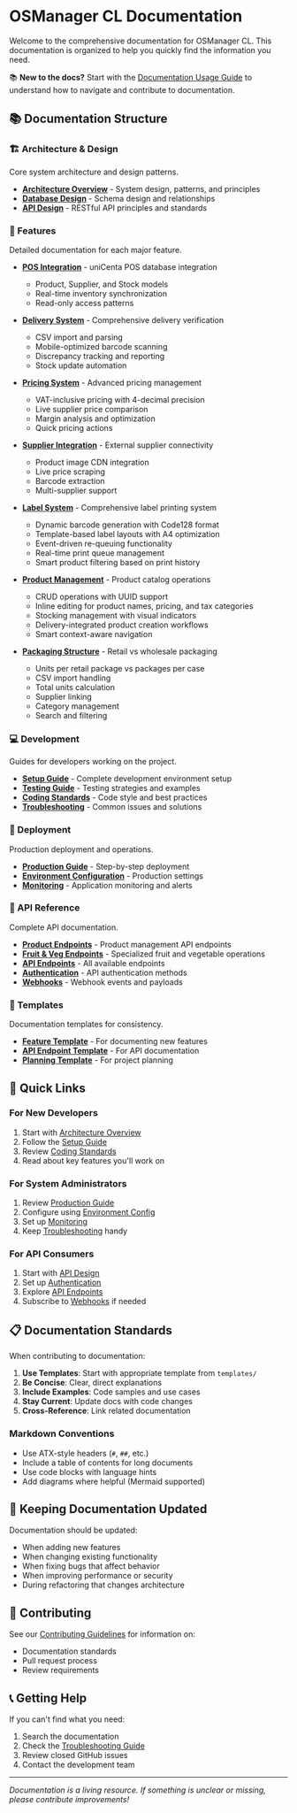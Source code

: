 # OSManager CL Documentation

Welcome to the comprehensive documentation for OSManager CL. This documentation is organized to help you quickly find the information you need.

📚 **New to the docs?** Start with the [Documentation Usage Guide](./DOCUMENTATION_GUIDE.md) to understand how to navigate and contribute to documentation.

## 📚 Documentation Structure

### 🏗️ Architecture & Design
Core system architecture and design patterns.

- **[Architecture Overview](./architecture/overview.md)** - System design, patterns, and principles
- **[Database Design](./architecture/database-design.md)** - Schema design and relationships
- **[API Design](./architecture/api-design.md)** - RESTful API principles and standards

### 🚀 Features
Detailed documentation for each major feature.

- **[POS Integration](./features/pos-integration.md)** - uniCenta POS database integration
  - Product, Supplier, and Stock models
  - Real-time inventory synchronization
  - Read-only access patterns

- **[Delivery System](./features/delivery-system.md)** - Comprehensive delivery verification
  - CSV import and parsing
  - Mobile-optimized barcode scanning
  - Discrepancy tracking and reporting
  - Stock update automation

- **[Pricing System](./features/pricing-system.md)** - Advanced pricing management
  - VAT-inclusive pricing with 4-decimal precision
  - Live supplier price comparison
  - Margin analysis and optimization
  - Quick pricing actions

- **[Supplier Integration](./features/supplier-integration.md)** - External supplier connectivity
  - Product image CDN integration
  - Live price scraping
  - Barcode extraction
  - Multi-supplier support

- **[Label System](./features/label-system.md)** - Comprehensive label printing system
  - Dynamic barcode generation with Code128 format
  - Template-based label layouts with A4 optimization
  - Event-driven re-queuing functionality
  - Real-time print queue management
  - Smart product filtering based on print history

- **[Product Management](./features/product-management.md)** - Product catalog operations
  - CRUD operations with UUID support
  - Inline editing for product names, pricing, and tax categories
  - Stocking management with visual indicators
  - Delivery-integrated product creation workflows
  - Smart context-aware navigation

- **[Packaging Structure](./features/packaging-structure.md)** - Retail vs wholesale packaging
  - Units per retail package vs packages per case
  - CSV import handling
  - Total units calculation
  - Supplier linking
  - Category management
  - Search and filtering

### 💻 Development
Guides for developers working on the project.

- **[Setup Guide](./development/setup.md)** - Complete development environment setup
- **[Testing Guide](./development/testing.md)** - Testing strategies and examples
- **[Coding Standards](./development/coding-standards.md)** - Code style and best practices
- **[Troubleshooting](./development/troubleshooting.md)** - Common issues and solutions

### 🚢 Deployment
Production deployment and operations.

- **[Production Guide](./deployment/production-guide.md)** - Step-by-step deployment
- **[Environment Configuration](./deployment/environment-config.md)** - Production settings
- **[Monitoring](./deployment/monitoring.md)** - Application monitoring and alerts

### 🔌 API Reference
Complete API documentation.

- **[Product Endpoints](./api/product-endpoints.md)** - Product management API endpoints
- **[Fruit & Veg Endpoints](./api/fruit-veg-endpoints.md)** - Specialized fruit and vegetable operations
- **[API Endpoints](./api/endpoints.md)** - All available endpoints
- **[Authentication](./api/authentication.md)** - API authentication methods
- **[Webhooks](./api/webhooks.md)** - Webhook events and payloads

### 📝 Templates
Documentation templates for consistency.

- **[Feature Template](./templates/feature-template.md)** - For documenting new features
- **[API Endpoint Template](./templates/api-endpoint-template.md)** - For API documentation
- **[Planning Template](./templates/planning-template.md)** - For project planning

## 🎯 Quick Links

### For New Developers
1. Start with [Architecture Overview](./architecture/overview.md)
2. Follow the [Setup Guide](./development/setup.md)
3. Review [Coding Standards](./development/coding-standards.md)
4. Read about key features you'll work on

### For System Administrators
1. Review [Production Guide](./deployment/production-guide.md)
2. Configure using [Environment Config](./deployment/environment-config.md)
3. Set up [Monitoring](./deployment/monitoring.md)
4. Keep [Troubleshooting](./development/troubleshooting.md) handy

### For API Consumers
1. Start with [API Design](./architecture/api-design.md)
2. Set up [Authentication](./api/authentication.md)
3. Explore [API Endpoints](./api/endpoints.md)
4. Subscribe to [Webhooks](./api/webhooks.md) if needed

## 📋 Documentation Standards

When contributing to documentation:

1. **Use Templates**: Start with appropriate template from `templates/`
2. **Be Concise**: Clear, direct explanations
3. **Include Examples**: Code samples and use cases
4. **Stay Current**: Update docs with code changes
5. **Cross-Reference**: Link related documentation

### Markdown Conventions
- Use ATX-style headers (`#`, `##`, etc.)
- Include a table of contents for long documents
- Use code blocks with language hints
- Add diagrams where helpful (Mermaid supported)

## 🔄 Keeping Documentation Updated

Documentation should be updated:
- When adding new features
- When changing existing functionality
- When fixing bugs that affect behavior
- When improving performance or security
- During refactoring that changes architecture

## 🤝 Contributing

See our [Contributing Guidelines](../CONTRIBUTING.md) for information on:
- Documentation standards
- Pull request process
- Review requirements

## 📞 Getting Help

If you can't find what you need:
1. Search the documentation
2. Check the [Troubleshooting Guide](./development/troubleshooting.md)
3. Review closed GitHub issues
4. Contact the development team

---

*Documentation is a living resource. If something is unclear or missing, please contribute improvements!*